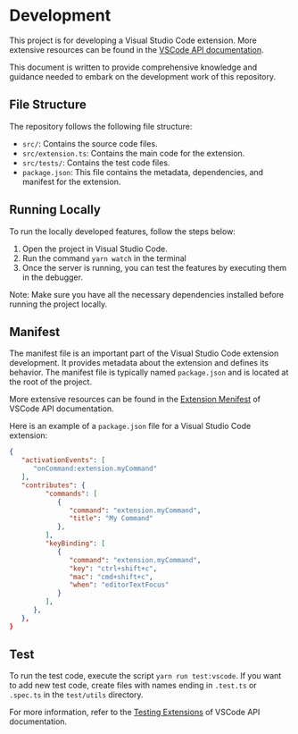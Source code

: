 # Development

This project is for developing a Visual Studio Code extension. More extensive resources can be found in the [VSCode API documentation](https://code.visualstudio.com/api).

This document is written to provide comprehensive knowledge and guidance needed to embark on the development work of this repository.

## File Structure

The repository follows the following file structure:

- `src/`: Contains the source code files.
- `src/extension.ts`: Contains the main code for the extension.
- `src/tests/`: Contains the test code files.
- `package.json`: This file contains the metadata, dependencies, and manifest for the extension.

## Running Locally

To run the locally developed features, follow the steps below:

1. Open the project in Visual Studio Code.
2. Run the command `yarn watch` in the terminal
3. Once the server is running, you can test the features by executing them in the debugger.

Note: Make sure you have all the necessary dependencies installed before running the project locally.

## Manifest

The manifest file is an important part of the Visual Studio Code extension development. It provides metadata about the extension and defines its behavior. The manifest file is typically named `package.json` and is located at the root of the project.

More extensive resources can be found in the [Extension Menifest](https://code.visualstudio.com/api/references/extension-manifest) of VSCode API documentation.

Here is an example of a `package.json` file for a Visual Studio Code extension:

```json:package.json
{
   "activationEvents": [
      "onCommand:extension.myCommand"
   ],
   "contributes": {
         "commands": [
            {
               "command": "extension.myCommand",
               "title": "My Command"
            },
         ],
         "keyBinding": [
            {
               "command": "extension.myCommand",
               "key": "ctrl+shift+c",
               "mac": "cmd+shift+c",
               "when": "editorTextFocus"
            }
         ],
      },
   },
}
```

## Test

To run the test code, execute the script `yarn run test:vscode`. If you want to add new test code, create files with names ending in `.test.ts` or `.spec.ts` in the `test/utils` directory.

For more information, refer to the [Testing Extensions](https://code.visualstudio.com/api/working-with-extensions/testing-extension) of VSCode API documentation.
